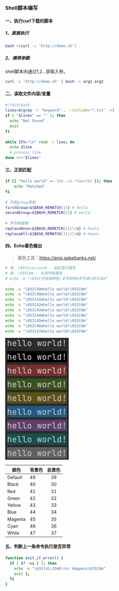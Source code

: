 ### Shell脚本编写

#### 一、执行curl下载的脚本
##### 1、直接执行
```bash
bash <(curl -s 'http://demo.sh')
```
##### 2、携带参数
shell脚本内通过$1,$2...获取入参。
```bash
curl -s 'http://demo.sh' | bash -s arg1 arg2
```
#### 二、读取文件内容/变量

```bash
#!/bin/bash
lines=$(grep -r "keyword" . --include="*.txt" -n)
if [ "$lines" == "" ]; then
  echo "Not Found"
  exit
fi

while IFS="\n" read -r line; do
  echo $line
  # process line
done <<<"$lines"
```

#### 三、正则匹配

```bash
if [[ "hello world" =~ (he..o).*(world) ]]; then
    echo "Matched"
fi

# 匹配group获取
firstGroup=${BASH_REMATCH[1]} # hello
secondGroup=${BASH_REMATCH[2]} # world

# 字符串替换
replaceOnce=${BASH_REMATCH[1]/l/o} # heolo
replaceAll=${BASH_REMATCH[1]//l/o} # heooo
```

#### 四、Echo着色输出

> 着色工具：https://ansi.gabebanks.net/

```bash
# 首: \033[xxx;xxxm - 指定显示属性 
# 尾: \033[0m - 关闭所有属性
# echo -e "\033[字背景颜色;文字颜色m字符串\033[0m"

echo -e "\033[49mhello world!\033[0m"
echo -e "\033[40mhello world!\033[0m"
echo -e "\033[41mhello world!\033[0m"
echo -e "\033[42mhello world!\033[0m"
echo -e "\033[43mhello world!\033[0m"
echo -e "\033[44mhello world!\033[0m"
echo -e "\033[45mhello world!\033[0m"
echo -e "\033[46mhello world!\033[0m"
echo -e "\033[47mhello world!\033[0m"
```

<img src="pic/2022-11-02-21-44-15-image.png" title="" alt="" data-align="center">

| 颜色      | 背景色 | 前景色 |
| ------- | --- |:---:|
| Default | 49  | 39  |
| Black   | 40  | 30  |
| Red     | 41  | 31  |
| Green   | 42  | 32  |
| Yellow  | 43  | 33  |
| Blue    | 44  | 34  |
| Magenta | 45  | 35  |
| Cyan    | 46  | 36  |
| White   | 47  | 37  |

#### 五、判断上一条命令执行是否异常

```bash
function exit_if_error() {
  if [ $? -eq 1 ]; then
    echo -e "\033[41;33mError Happens\033[0m"
    exit 1;
  fi
}
```


